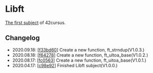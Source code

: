# Libft

[The first subject](./libft.en.subject.pdf) of 42cursus.

## Changelog

- 2020.09.18: [[f33bd60](https://github.com/paikwiki/libft/commit/bd216cd293da1b1ecf2cb223e8dc600efc97539b)] Create a new function, ft_strndup(V1.0.3.)
- 2020.08.18: [[f64278](https://github.com/paikwiki/libft/commit/f64278633187a1d12f57dcc3d0a235da05eb6e72)] Create a new function, ft_ultoa_base(V1.0.2.)
- 2020.08.17: [[fc0563](https://github.com/paikwiki/libft/commit/fc056310050bea3f901176f67ef36f17b97745d2)] Create a new function, ft_uitoa_base(V1.0.1.)
- 2020.04.17: [[c98e92](https://github.com/paikwiki/libft/commit/c98e9231715cdedb061d11e6f1390a40d1791671)] Finished Libft subject(V1.0.0.)
